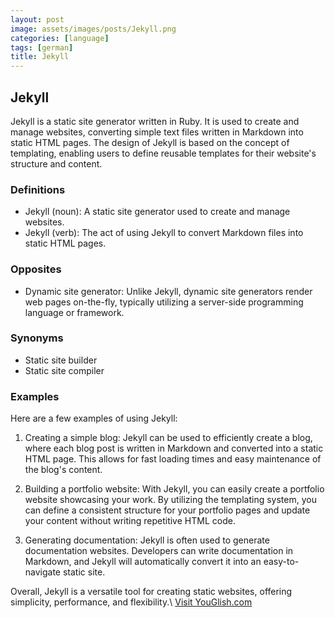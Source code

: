 ```yaml
---
layout: post
image: assets/images/posts/Jekyll.png
categories: [language]
tags: [german]
title: Jekyll
---
```


## Jekyll

Jekyll is a static site generator written in Ruby. It is used to create and manage websites, converting simple text files written in Markdown into static HTML pages. The design of Jekyll is based on the concept of templating, enabling users to define reusable templates for their website's structure and content.

### Definitions

- Jekyll (noun): A static site generator used to create and manage websites.
- Jekyll (verb): The act of using Jekyll to convert Markdown files into static HTML pages.

### Opposites

- Dynamic site generator: Unlike Jekyll, dynamic site generators render web pages on-the-fly, typically utilizing a server-side programming language or framework.

### Synonyms

- Static site builder
- Static site compiler

### Examples

Here are a few examples of using Jekyll:

1. Creating a simple blog: Jekyll can be used to efficiently create a blog, where each blog post is written in Markdown and converted into a static HTML page. This allows for fast loading times and easy maintenance of the blog's content.

2. Building a portfolio website: With Jekyll, you can easily create a portfolio website showcasing your work. By utilizing the templating system, you can define a consistent structure for your portfolio pages and update your content without writing repetitive HTML code.

3. Generating documentation: Jekyll is often used to generate documentation websites. Developers can write documentation in Markdown, and Jekyll will automatically convert it into an easy-to-navigate static site.

Overall, Jekyll is a versatile tool for creating static websites, offering simplicity, performance, and flexibility.\ <a id="yg-widget-0" class="youglish-widget" data-query="Jekyll" data-lang="german" data-components="8412" data-auto-start="0" data-bkg-color="theme_light" data-title="How%20to%20pronounce%20Jekyll%20in%20German"  rel="nofollow" href="https://youglish.com">Visit YouGlish.com</a><script async src="https://youglish.com/public/emb/widget.js" charset="utf-8"></script>